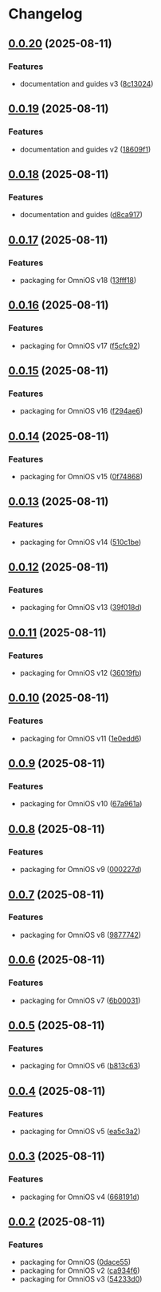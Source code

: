# Changelog

## [0.0.20](https://github.com/Makr91/zoneweaver-api/compare/v0.0.19...v0.0.20) (2025-08-11)


### Features

* documentation and guides v3 ([8c13024](https://github.com/Makr91/zoneweaver-api/commit/8c1302419a24f7ba22738023ed90685df05eaeb5))

## [0.0.19](https://github.com/Makr91/zoneweaver-api/compare/v0.0.18...v0.0.19) (2025-08-11)


### Features

* documentation and guides v2 ([18609f1](https://github.com/Makr91/zoneweaver-api/commit/18609f1f284d0167b27cda46ad71d7a696a8d24d))

## [0.0.18](https://github.com/Makr91/zoneweaver-api/compare/v0.0.17...v0.0.18) (2025-08-11)


### Features

* documentation and guides ([d8ca917](https://github.com/Makr91/zoneweaver-api/commit/d8ca91790a7be1c623e0c81e048ce08fa0878c51))

## [0.0.17](https://github.com/Makr91/zoneweaver-api/compare/v0.0.16...v0.0.17) (2025-08-11)


### Features

* packaging for OmniOS v18 ([13fff18](https://github.com/Makr91/zoneweaver-api/commit/13fff18875992a8b5023b4343487002e2cd0799b))

## [0.0.16](https://github.com/Makr91/zoneweaver-api/compare/v0.0.15...v0.0.16) (2025-08-11)


### Features

* packaging for OmniOS v17 ([f5cfc92](https://github.com/Makr91/zoneweaver-api/commit/f5cfc9243ee06d8cb3f22f6c983750b8f0846869))

## [0.0.15](https://github.com/Makr91/zoneweaver-api/compare/v0.0.14...v0.0.15) (2025-08-11)


### Features

* packaging for OmniOS v16 ([f294ae6](https://github.com/Makr91/zoneweaver-api/commit/f294ae6080f4c7365a5bdb17f557ed325e2c163a))

## [0.0.14](https://github.com/Makr91/zoneweaver-api/compare/v0.0.13...v0.0.14) (2025-08-11)


### Features

* packaging for OmniOS v15 ([0f74868](https://github.com/Makr91/zoneweaver-api/commit/0f74868ffcb5f454b68e7d68400d37a22ffe290f))

## [0.0.13](https://github.com/Makr91/zoneweaver-api/compare/v0.0.12...v0.0.13) (2025-08-11)


### Features

* packaging for OmniOS v14 ([510c1be](https://github.com/Makr91/zoneweaver-api/commit/510c1be177f687f5df2db42dfcfc711893191939))

## [0.0.12](https://github.com/Makr91/zoneweaver-api/compare/v0.0.11...v0.0.12) (2025-08-11)


### Features

* packaging for OmniOS v13 ([39f018d](https://github.com/Makr91/zoneweaver-api/commit/39f018dc9fd3b66fe83cb42ca6fb5ebbce10a609))

## [0.0.11](https://github.com/Makr91/zoneweaver-api/compare/v0.0.10...v0.0.11) (2025-08-11)


### Features

* packaging for OmniOS v12 ([36019fb](https://github.com/Makr91/zoneweaver-api/commit/36019fb381d0b0a6089c739927f0ad7e0cae5708))

## [0.0.10](https://github.com/Makr91/zoneweaver-api/compare/v0.0.9...v0.0.10) (2025-08-11)


### Features

* packaging for OmniOS v11 ([1e0edd6](https://github.com/Makr91/zoneweaver-api/commit/1e0edd69c23d309e9cf9566a142bf7aea0799947))

## [0.0.9](https://github.com/Makr91/zoneweaver-api/compare/v0.0.8...v0.0.9) (2025-08-11)


### Features

* packaging for OmniOS v10 ([67a961a](https://github.com/Makr91/zoneweaver-api/commit/67a961aa248b34a195e34c33d2ff7a0a5feb386e))

## [0.0.8](https://github.com/Makr91/zoneweaver-api/compare/v0.0.7...v0.0.8) (2025-08-11)


### Features

* packaging for OmniOS v9 ([000227d](https://github.com/Makr91/zoneweaver-api/commit/000227d885ede5b5491071f2dff820ad048ba992))

## [0.0.7](https://github.com/Makr91/zoneweaver-api/compare/v0.0.6...v0.0.7) (2025-08-11)


### Features

* packaging for OmniOS v8 ([9877742](https://github.com/Makr91/zoneweaver-api/commit/98777425f0c8b5a406444fb0e292027e2c56cbe0))

## [0.0.6](https://github.com/Makr91/zoneweaver-api/compare/v0.0.5...v0.0.6) (2025-08-11)


### Features

* packaging for OmniOS v7 ([6b00031](https://github.com/Makr91/zoneweaver-api/commit/6b00031c7ecf190773d69383a2ecd79081ea30c0))

## [0.0.5](https://github.com/Makr91/zoneweaver-api/compare/v0.0.4...v0.0.5) (2025-08-11)


### Features

* packaging for OmniOS v6 ([b813c63](https://github.com/Makr91/zoneweaver-api/commit/b813c63903f4d82dadc720463b4d77273314bc11))

## [0.0.4](https://github.com/Makr91/zoneweaver-api/compare/v0.0.3...v0.0.4) (2025-08-11)


### Features

* packaging for OmniOS v5 ([ea5c3a2](https://github.com/Makr91/zoneweaver-api/commit/ea5c3a231ecf6ba6e37b4ccebc17cf8fcd9ed251))

## [0.0.3](https://github.com/Makr91/zoneweaver-api/compare/v0.0.2...v0.0.3) (2025-08-11)


### Features

* packaging for OmniOS v4 ([668191d](https://github.com/Makr91/zoneweaver-api/commit/668191d59406b9ccc918e3e5ab5e9ecd1ea28d2f))

## [0.0.2](https://github.com/Makr91/zoneweaver-api/compare/v0.0.1...v0.0.2) (2025-08-11)


### Features

* packaging for OmniOS ([0dace55](https://github.com/Makr91/zoneweaver-api/commit/0dace5565b176a109044154d5bb12d008b874a2f))
* packaging for OmniOS v2 ([ca934f6](https://github.com/Makr91/zoneweaver-api/commit/ca934f6b0ca6aeac3c8194c90607f6ac2aaf1ba2))
* packaging for OmniOS v3 ([54233d0](https://github.com/Makr91/zoneweaver-api/commit/54233d073ac9db6a9d180cfb82203586fac44379))
